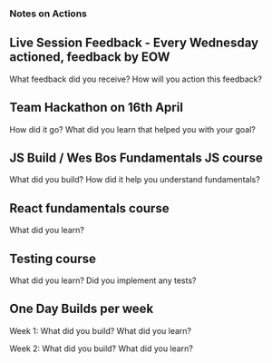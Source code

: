 ### Notes on Actions

## Live Session Feedback - Every Wednesday actioned, feedback by EOW
What feedback did you receive? How will you action this feedback? 

## Team Hackathon on 16th April
How did it go? What did you learn that helped you with your goal? 

## JS Build / Wes Bos Fundamentals JS course
What did you build? How did it help you understand fundamentals? 

## React fundamentals course
What did you learn? 

## Testing course
What did you learn? Did you implement any tests? 

## One Day Builds per week

Week 1: What did you build? What did you learn?

Week 2: What did you build? What did you learn? 